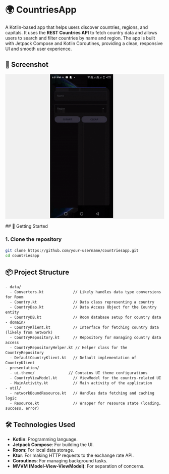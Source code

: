 # 🌍 CountriesApp

A Kotlin-based app that helps users discover countries, regions, and capitals. It uses the **REST Countries API** to fetch country data and allows users to search and filter countries by name and region. The app is built with Jetpack Compose and Kotlin Coroutines, providing a clean, responsive UI and smooth user experience.
## 📸 Screenshot
<p align="center" style="background-color:#f0f0f0;">
    <img src="/screenshots/Final.gif" alt="CountriesApp" width="200" style="margin-right: 20px;"/>
</p>
## 🔑 Getting Started

### 1. Clone the repository

```bash
git clone https://github.com/your-username/countriesapp.git
cd countriesapp
```

## 📦 Project Structure

```
- data/
  - Converters.kt             // Likely handles data type conversions for Room
  - Country.kt                // Data class representing a country
  - CountryDao.kt             // Data Access Object for the Country entity
  - CountryDB.kt              // Room database setup for country data
- domain/
  - CountryKlient.kt          // Interface for fetching country data (likely from network)
  - CountryRepository.kt      // Repository for managing country data access
  - CountryRepositoryHelper.kt // Helper class for the CountryRepository
  - DefaultCountryKlient.kt   // Default implementation of CountryKlient
- presentation/
  - ui.theme/               // Contains UI theme configurations
  - CountryViewModel.kt       // ViewModel for the country-related UI
  - MainActivity.kt           // Main activity of the application
- util/
  - networkBoundResource.kt   // Handles data fetching and caching logic
  - Resource.kt               // Wrapper for resource state (loading, success, error)
```

## 🛠️ Technologies Used

- **Kotlin**: Programming language.
- **Jetpack Compose**: For building the UI.
- **Room**: For local data storage.
- **Ktor**: For making HTTP requests to the exchange rate API.
- **Coroutines**: For managing background tasks.
- **MVVM (Model-View-ViewModel)**: For separation of concerns.

